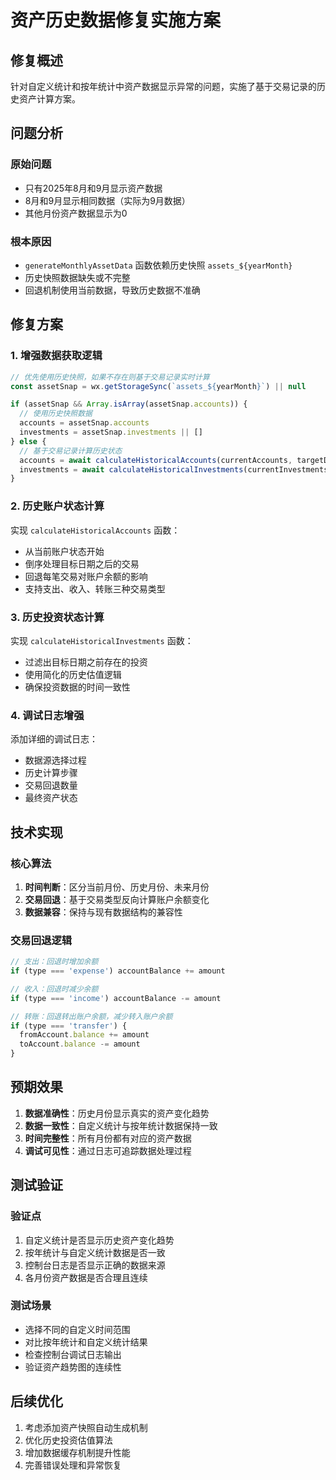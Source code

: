 # 资产历史数据修复实施方案

## 修复概述
针对自定义统计和按年统计中资产数据显示异常的问题，实施了基于交易记录的历史资产计算方案。

## 问题分析
### 原始问题
- 只有2025年8月和9月显示资产数据
- 8月和9月显示相同数据（实际为9月数据）
- 其他月份资产数据显示为0

### 根本原因
- `generateMonthlyAssetData` 函数依赖历史快照 `assets_${yearMonth}`
- 历史快照数据缺失或不完整
- 回退机制使用当前数据，导致历史数据不准确

## 修复方案

### 1. 增强数据获取逻辑
```javascript
// 优先使用历史快照，如果不存在则基于交易记录实时计算
const assetSnap = wx.getStorageSync(`assets_${yearMonth}`) || null

if (assetSnap && Array.isArray(assetSnap.accounts)) {
  // 使用历史快照数据
  accounts = assetSnap.accounts
  investments = assetSnap.investments || []
} else {
  // 基于交易记录计算历史状态
  accounts = await calculateHistoricalAccounts(currentAccounts, targetDate)
  investments = await calculateHistoricalInvestments(currentInvestments, targetDate)
}
```

### 2. 历史账户状态计算
实现 `calculateHistoricalAccounts` 函数：
- 从当前账户状态开始
- 倒序处理目标日期之后的交易
- 回退每笔交易对账户余额的影响
- 支持支出、收入、转账三种交易类型

### 3. 历史投资状态计算
实现 `calculateHistoricalInvestments` 函数：
- 过滤出目标日期之前存在的投资
- 使用简化的历史估值逻辑
- 确保投资数据的时间一致性

### 4. 调试日志增强
添加详细的调试日志：
- 数据源选择过程
- 历史计算步骤
- 交易回退数量
- 最终资产状态

## 技术实现

### 核心算法
1. **时间判断**：区分当前月份、历史月份、未来月份
2. **交易回退**：基于交易类型反向计算账户余额变化
3. **数据兼容**：保持与现有数据结构的兼容性

### 交易回退逻辑
```javascript
// 支出：回退时增加余额
if (type === 'expense') accountBalance += amount

// 收入：回退时减少余额  
if (type === 'income') accountBalance -= amount

// 转账：回退转出账户余额，减少转入账户余额
if (type === 'transfer') {
  fromAccount.balance += amount
  toAccount.balance -= amount
}
```

## 预期效果
1. **数据准确性**：历史月份显示真实的资产变化趋势
2. **数据一致性**：自定义统计与按年统计数据保持一致
3. **时间完整性**：所有月份都有对应的资产数据
4. **调试可见性**：通过日志可追踪数据处理过程

## 测试验证
### 验证点
1. 自定义统计是否显示历史资产变化趋势
2. 按年统计与自定义统计数据是否一致
3. 控制台日志是否显示正确的数据来源
4. 各月份资产数据是否合理且连续

### 测试场景
- 选择不同的自定义时间范围
- 对比按年统计和自定义统计结果
- 检查控制台调试日志输出
- 验证资产趋势图的连续性

## 后续优化
1. 考虑添加资产快照自动生成机制
2. 优化历史投资估值算法
3. 增加数据缓存机制提升性能
4. 完善错误处理和异常恢复